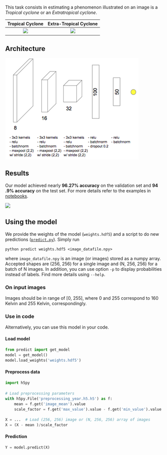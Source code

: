 This task consists in estimating a phenomenon illustrated on an image is a 
*Tropical cyclone* or an *Extratropical cyclone*.

Tropical Cyclone    |  Extra-Tropical Cyclone
:------------------:|:-------------------------:
![](../../assets/TC.gif)  |  ![](../../assets/xTC.gif)

## Architecture

![](../../assets/tcxtc_net.png)

## Results
Our model achieved nearly **96.27% accuracy** on the validation set and **94
.9% accuracy** on the test set. For more details refer to the examples in 
[notebooks](notebooks). 


![](../../assets/200813_est.gif)

## Using the model

We provide the weights of the model (`weights.hdf5`) and a script to do new 
predictions ([`predict.py`](predict.py)). Simply run

```
python predict weights.hdf5 <image_datafile.npy>
```

where `image_datafile.npy` is an image (or images) stored as a numpy array. 
Accepted shapes are (256, 256) for a single image and (N, 256, 256) for a 
batch of N images. In addition, you can use option `-p` to display 
probabilities instead of labels. Find more details using `--help`.

### On input images

Images should be in range of [0, 255], where 0 and 255 correspond to 160 Kelvin 
and 255 Kelvin, correspondingly.

### Use in code
Alternatively, you can use this model in your code.

#### Load model

```python
from predict import get_model
model = get_model()
model.load_weights('weights.hdf5')
```

#### Preprocess data

```python
import h5py

# Load preprocessing parameters
with h5py.File('preprocessing_year.h5.h5') as f:
    mean = f.get('image_mean').value
    scale_factor = f.get('max_value').value - f.get('min_value').value

X = ...  # Load (256, 256) image or (N, 256, 256) array of images
X = (X - mean )/scale_factor
```

#### Prediction

```python
Y = model.predict(X)
```